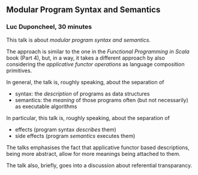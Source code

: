 
## Modular Program Syntax and Semantics

### Luc Duponcheel, 30 minutes

This talk is about *modular program syntax and semantics*.

The approach is similar to the one in the *Functional Programming in Scala*
book (Part 4), but, in a way, it takes a different approach by also considering
the *applicative functor operations* as language composition primitives.

In general, the talk is, roughly speaking, about the separation of
 - syntax: the *description* of programs as data structures
 - semantics: the *meaning* of those programs often (but not necessarily) as
   executable algorithms
 
In particular, this talk is, roughly speaking, about the separation of
 - effects (program syntax *describes* them)
 - side effects (program *semantics* executes them)

The talks emphasises the fact that applicative functor based descriptions,
being more abstract, allow for more meanings being attached to them.

The talk also, briefly, goes into a discussion about referential transparancy.

